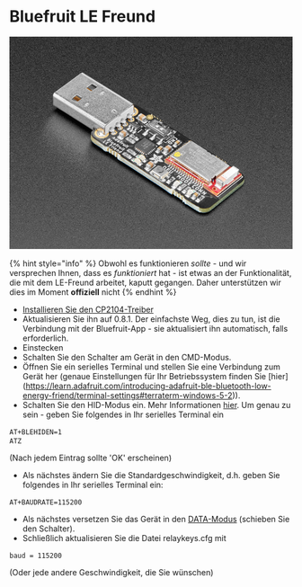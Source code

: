 # Bluefruit LE Freund

![](<../../.gitbook/assets/image (4).png>)

{% hint style="info" %}
Obwohl es funktionieren _sollte_ - und wir versprechen Ihnen, dass es _funktioniert_ hat - ist etwas an der Funktionalität, die mit dem LE-Freund arbeitet, kaputt gegangen. Daher unterstützen wir dies im Moment **offiziell** nicht
{% endhint %}

* [Installieren Sie den CP2104-Treiber](https://www.silabs.com/products/development-tools/software/usb-to-uart-bridge-vcp-drivers)
* Aktualisieren Sie ihn auf 0.8.1. Der einfachste Weg, dies zu tun, ist die Verbindung mit der Bluefruit-App - sie aktualisiert ihn automatisch, falls erforderlich.
* Einstecken
* Schalten Sie den Schalter am Gerät in den CMD-Modus.
* Öffnen Sie ein serielles Terminal und stellen Sie eine Verbindung zum Gerät her (genaue Einstellungen für Ihr Betriebssystem finden Sie [hier] (https://learn.adafruit.com/introducing-adafruit-ble-bluetooth-low-energy-friend/terminal-settings#terraterm-windows-5-2)).
* Schalten Sie den HID-Modus ein. Mehr Informationen [hier](https://learn.adafruit.com/introducing-adafruit-ble-bluetooth-low-energy-friend/ble-services#at-plus-blehiden-14-31). Um genau zu sein - geben Sie folgendes in Ihr serielles Terminal ein
```
AT+BLEHIDEN=1
ATZ
```

(Nach jedem Eintrag sollte 'OK' erscheinen)

* Als nächstes ändern Sie die Standardgeschwindigkeit, d.h. geben Sie folgendes in Ihr serielles Terminal ein:
```
AT+BAUDRATE=115200
```
* Als nächstes versetzen Sie das Gerät in den [DATA-Modus](https://learn.adafruit.com/introducing-adafruit-ble-bluetooth-low-energy-friend/uart-test#blefriend-configuration-6-3) (schieben Sie den Schalter).
* Schließlich aktualisieren Sie die Datei relaykeys.cfg mit
```
baud = 115200
```

(Oder jede andere Geschwindigkeit, die Sie wünschen)